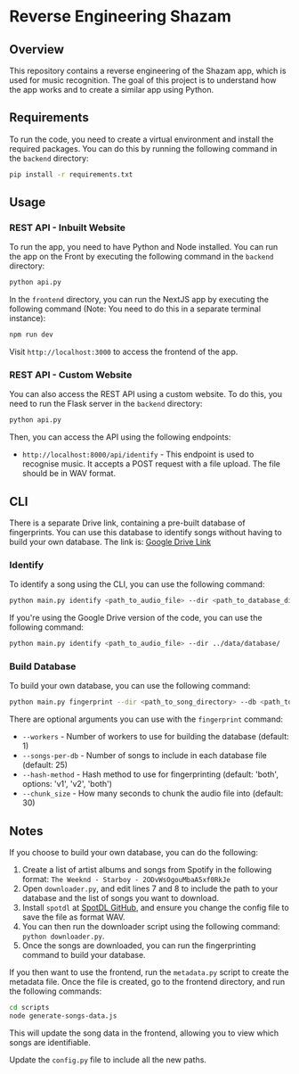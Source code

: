 # Reverse Engineering Shazam

## Overview

This repository contains a reverse engineering of the Shazam app, which is used for music recognition. The goal of this project is to understand how the app works and to create a similar app using Python.

## Requirements

To run the code, you need to create a virtual environment and install the required packages. You can do this by running the following command in the `backend` directory:

```bash
pip install -r requirements.txt
```

## Usage

### REST API - Inbuilt Website

To run the app, you need to have Python and Node installed. You can run the app on the Front by executing the following command in the `backend` directory:

```bash
python api.py
```

In the `frontend` directory, you can run the NextJS app by executing the following command (Note: You need to do this in a separate terminal instance):

```bash
npm run dev
```

Visit `http://localhost:3000` to access the frontend of the app.

### REST API - Custom Website

You can also access the REST API using a custom website. To do this, you need to run the Flask server in the `backend` directory:

```bash
python api.py
```

Then, you can access the API using the following endpoints:

- `http://localhost:8000/api/identify` - This endpoint is used to recognise music. It accepts a POST request with a file upload. The file should be in WAV format.

## CLI

There is a separate Drive link, containing a pre-built database of fingerprints. You can use this database to identify songs without having to build your own database. The link is:
[Google Drive Link](https://drive.google.com/drive/folders/1oSW3iTOMQcXB8543ogFkoi89Y0OF6p9s?usp=sharing)

### Identify

To identify a song using the CLI, you can use the following command:

```bash
python main.py identify <path_to_audio_file> --dir <path_to_database_directory>
```

If you're using the Google Drive version of the code, you can use the following command:

```bash
python main.py identify <path_to_audio_file> --dir ../data/database/
```

### Build Database

To build your own database, you can use the following command:

```bash
python main.py fingerprint --dir <path_to_song_directory> --db <path_to_database_directory>
```

There are optional arguments you can use with the `fingerprint` command:

- `--workers` - Number of workers to use for building the database (default: 1)
- `--songs-per-db` - Number of songs to include in each database file (default: 25)
- `--hash-method` - Hash method to use for fingerprinting (default: 'both', options: 'v1', 'v2', 'both')
- `--chunk_size` - How many seconds to chunk the audio file into (default: 30)

## Notes

If you choose to build your own database, you can do the following:

1. Create a list of artist albums and songs from Spotify in the following format:
   `The Weeknd - Starboy - 2ODvWsOgouMbaA5xf0RkJe`
2. Open `downloader.py`, and edit lines 7 and 8 to include the path to your database and the list of songs you want to download.
3. Install `spotdl` at [SpotDL GitHub](https://github.com/spotDL/spotify-downloader), and ensure you change the config file to save the file as format WAV.
4. You can then run the downloader script using the following command: `python downloader.py`.
5. Once the songs are downloaded, you can run the fingerprinting command to build your database.

If you then want to use the frontend, run the `metadata.py` script to create the metadata file. Once the file is created, go to the frontend directory, and run the following commands:

```bash
cd scripts
node generate-songs-data.js
```

This will update the song data in the frontend, allowing you to view which songs are identifiable.

Update the `config.py` file to include all the new paths.
